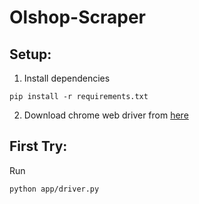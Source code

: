 # Olshop-Scraper

## Setup:
1. Install dependencies
```
pip install -r requirements.txt
```

2. Download chrome web driver from [here](https://chromedriver.chromium.org/downloads)



## First Try:
Run
```
python app/driver.py
```